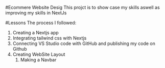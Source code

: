 #Ecommere Website Desig
This projct is to show case my skills aswell as improving my skills in NextJs

#Lessons
The process I followed:
1. Creating a Nextjs app
2. Integrating tailwind css with Nextjs
3. Connecting VS Studio code with GitHub and publishing my code on Github
4. Creating WebSite Layout
    1.  Making a Navbar
